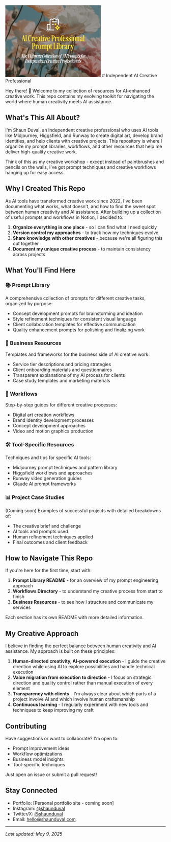 <img src="cover.png" width="300" alt="Cover">
# Independent AI Creative Professional

Hey there! 👋 Welcome to my collection of resources for AI-enhanced creative work. This repo contains my evolving toolkit for navigating the world where human creativity meets AI assistance.

## What's This All About?

I'm Shaun Duval, an independent creative professional who uses AI tools like Midjourney, Higgsfield, and Runway to create digital art, develop brand identities, and help clients with creative projects. This repository is where I organize my prompt libraries, workflows, and other resources that help me deliver high-quality creative work.

Think of this as my creative workshop - except instead of paintbrushes and pencils on the walls, I've got prompt techniques and creative workflows hanging up for easy access.

## Why I Created This Repo

As AI tools have transformed creative work since 2022, I've been documenting what works, what doesn't, and how to find the sweet spot between human creativity and AI assistance. After building up a collection of useful prompts and workflows in Notion, I decided to:

1. **Organize everything in one place** - so I can find what I need quickly
2. **Version control my approaches** - to track how my techniques evolve
3. **Share knowledge with other creatives** - because we're all figuring this out together
4. **Document my unique creative process** - to maintain consistency across projects

## What You'll Find Here

### 📚 Prompt Library
A comprehensive collection of prompts for different creative tasks, organized by purpose:
- Concept development prompts for brainstorming and ideation
- Style refinement techniques for consistent visual language
- Client collaboration templates for effective communication
- Quality enhancement prompts for polishing and finalizing work

### 💼 Business Resources
Templates and frameworks for the business side of AI creative work:
- Service tier descriptions and pricing strategies
- Client onboarding materials and questionnaires
- Transparent explanations of my AI process for clients
- Case study templates and marketing materials

### 🔄 Workflows
Step-by-step guides for different creative processes:
- Digital art creation workflows
- Brand identity development processes
- Concept development approaches
- Video and motion graphics production

### 🛠️ Tool-Specific Resources
Techniques and tips for specific AI tools:
- Midjourney prompt techniques and pattern library
- Higgsfield workflows and approaches
- Runway video generation guides
- Claude AI prompt frameworks

### 📊 Project Case Studies
(Coming soon) Examples of successful projects with detailed breakdowns of:
- The creative brief and challenge
- AI tools and prompts used
- Human refinement techniques applied
- Final outcomes and client feedback

## How to Navigate This Repo

If you're here for the first time, start with:

1. **Prompt Library README** - for an overview of my prompt engineering approach
2. **Workflows Directory** - to understand my creative process from start to finish
3. **Business Resources** - to see how I structure and communicate my services

Each section has its own README with more detailed information.

## My Creative Approach

I believe in finding the perfect balance between human creativity and AI assistance. My approach is built on these principles:

1. **Human-directed creativity, AI-powered execution** - I guide the creative direction while using AI to explore possibilities and handle technical execution
2. **Value migration from execution to direction** - I focus on strategic direction and quality control rather than manual execution of every element
3. **Transparency with clients** - I'm always clear about which parts of a project involve AI and which involve human craftsmanship
4. **Continuous learning** - I regularly experiment with new tools and techniques to keep improving my craft

## Contributing

Have suggestions or want to collaborate? I'm open to:
- Prompt improvement ideas
- Workflow optimizations
- Business model insights
- Tool-specific techniques

Just open an issue or submit a pull request!

## Stay Connected

- Portfolio: [Personal portfolio site - coming soon]
- Instagram: [@shaunduval](https://instagram.com/@shaunduval)
- Twitter/X: [@shaunduval](https://twitter.com/@shaunduval)
- Email: [hello@shaunduval.com](mailto:hello@shaunduval.com)

---

*Last updated: May 9, 2025*
